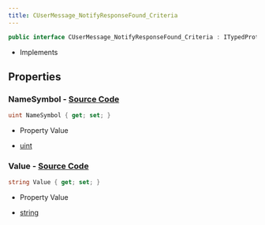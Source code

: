 ```yaml
---
title: CUserMessage_NotifyResponseFound_Criteria
---
```


```csharp
public interface CUserMessage_NotifyResponseFound_Criteria : ITypedProtobuf<CUserMessage_NotifyResponseFound_Criteria>, INativeHandle
```

- Implements

## Properties

### **NameSymbol** - [Source Code](https://github.com/swiftly-solution/swiftlys2/blob/main/managed/src/SwiftlyS2.Generated/Protobufs/Interfaces/CUserMessage_NotifyResponseFound_Criteria.cs#L13)

```csharp
uint NameSymbol { get; set; }
```

- Property Value

- [uint](https://learn.microsoft.com/dotnet/api/system.uint32)

### **Value** - [Source Code](https://github.com/swiftly-solution/swiftlys2/blob/main/managed/src/SwiftlyS2.Generated/Protobufs/Interfaces/CUserMessage_NotifyResponseFound_Criteria.cs#L16)

```csharp
string Value { get; set; }
```

- Property Value

- [string](https://learn.microsoft.com/dotnet/api/system.string)

